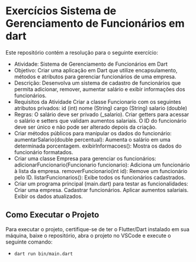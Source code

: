 # Exercícios Sistema de Gerenciamento de Funcionários em dart
Este repositório contém a resolução para o seguinte exercício: 
- Atividade: Sistema de Gerenciamento de Funcionários em Dart
- Objetivo: Criar uma aplicação em Dart que utilize encapsulamento, métodos e atributos para gerenciar funcionários de uma empresa.
- Descrição: Desenvolva um sistema de cadastro de funcionários que permita adicionar, remover, aumentar salário e exibir informações dos funcionários.
- Requisitos da Atividade
Criar a classe Funcionario com os seguintes atributos privados:
 id (int)
 nome (String)
 cargo (String)
 salario (double)
- Regras:
 O salário deve ser privado (_salario).
 Criar getters para acessar o salário e setters que validam aumentos salariais.
 O ID do funcionário deve ser único e não pode ser alterado depois da criação.
- Criar métodos públicos para manipular os dados do funcionário:
 aumentarSalario(double percentual): Aumenta o salário em uma determinada porcentagem.
 exibirInformacoes(): Mostra os dados do funcionário formatados.
- Criar uma classe Empresa para gerenciar os funcionários:
 adicionarFuncionario(Funcionario funcionario): Adiciona um funcionário à lista da empresa.
 removerFuncionario(int id): Remove um funcionário pelo ID.
 listarFuncionarios(): Exibe todos os funcionários cadastrados.
- Criar um programa principal (main.dart) para testar as funcionalidades:
 Criar uma empresa.
 Cadastrar funcionários.
 Aplicar aumentos salariais.
 Exibir os dados atualizados.

## Como Executar o Projeto 
Para executar o projeto, certifique-se de ter o Flutter/Dart instalado em sua máquina, baixe o repositório, abra o projeto no VSCode e execute o seguinte comando: 
- `dart run bin/main.dart`
